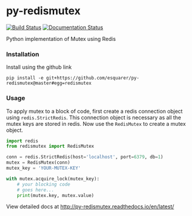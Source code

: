 # py-redismutex
[![Build Status](https://travis-ci.org/esquarer/py-redismutex.svg?branch=master)](https://travis-ci.org/esquarer/py-redismutex) [![Documentation Status](https://readthedocs.org/projects/py-redismutex/badge/?version=latest)](http://py-redismutex.readthedocs.io/en/latest/?badge=latest)

Python implementation of Mutex using Redis

### Installation

Install using the github link
```shell
pip install -e git+https://github.com/esquarer/py-redismutex@master#egg=redismutex
```

### Usage

To apply mutex to a block of code, first create a redis connection object using `redis.StrictRedis`. This connection object is necessary as all the mutex keys are stored in redis. Now use the `RedisMutex` to create a mutex object.

```python
import redis
from redismutex import RedisMutex

conn = redis.StrictRedis(host='localhost', port=6379, db=1)
mutex = RedisMutex(conn)
mutex_key = 'YOUR-MUTEX-KEY'

with mutex.acquire_lock(mutex_key):
    # your blocking code
    # goes here...
    print(mutex.key, mutex.value)
```

View detailed docs at http://py-redismutex.readthedocs.io/en/latest/
